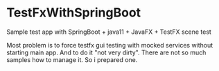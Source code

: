 # TestFxWithSpringBoot
Sample test app with SpringBoot + java11 + JavaFX + TestFX scene test

Most problem is to force testfx gui testing with mocked services without starting main app.
And to do it "not very dirty".
There are not so much samples how to manage it. So i prepared one.
